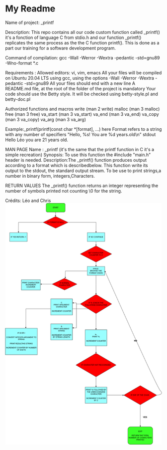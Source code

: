 # My Readme
Name of project: _printf

Description: This repo contains all our code custom function called _printf() it's a fonction of language C from stdio.h and our function _printf() replicates the same process as the the C function printf(). This is done as a part our training for a software development program.

Command of compilation: gcc -Wall -Werror -Wextra -pedantic -std=gnu89 -Wno-format *.c

Requirements : Allowed editors: vi, vim, emacs All your files will be compiled on Ubuntu 20.04 LTS using gcc, using the options -Wall -Werror -Wextra -pedantic -std=gnu89 All your files should end with a new line A README.md file, at the root of the folder of the project is mandatory Your code should use the Betty style. It will be checked using betty-style.pl and betty-doc.pl

Authorized functions and macros write (man 2 write) malloc (man 3 malloc) free (man 3 free) va_start (man 3 va_start) va_end (man 3 va_end) va_copy (man 3 va_copy) va_arg (man 3 va_arg)

Example:_printf(printf(const char *[format], ...) here Format refers to a string with any number of specifiers "Hello, %s! You are %d years.old\n" stdout Hello Léo you are 21 years old.

MAN PAGE Name : _printf (it's the same that the printf function in C it's a simple recreation) Synopsis: To use this function the #include "main.h" header is needed. Description:The _printf() function produces output according to a format which is describedbelow. This function write its output to the stdout, the standard output stream. To be use to print strings,a number in binary form, integers,Characters.

RETURN VALUES The _printf() function returns an integer representing the number of symbols printed not counting \0 for the string.

Crédits:
Léo and Chris
![flowcharts](flowcharts.drawio.png)
